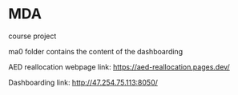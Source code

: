 # MDA
course project

ma0 folder contains the content of the dashboarding

AED reallocation webpage link: https://aed-reallocation.pages.dev/

Dashboarding link: http://47.254.75.113:8050/


